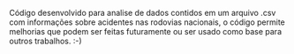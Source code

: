 Código desenvolvido para analise de dados contidos em um arquivo .csv com informações sobre acidentes nas rodovias nacionais, o código permite melhorias que podem ser feitas futuramente ou ser usado como base para outros trabalhos.
:-)

